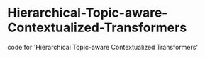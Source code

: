 # Hierarchical-Topic-aware-Contextualized-Transformers
code for 'Hierarchical Topic-aware Contextualized Transformers'
